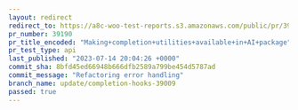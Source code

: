 ```yaml
---
layout: redirect
redirect_to: https://a8c-woo-test-reports.s3.amazonaws.com/public/pr/39190/api/index.html
pr_number: 39190
pr_title_encoded: "Making+completion+utilities+available+in+AI+package"
pr_test_type: api
last_published: "2023-07-14 20:04:26 +0000"
commit_sha: 8bfd45ed66948b666dfb2589a799be454d5787ad
commit_message: "Refactoring error handling"
branch_name: update/completion-hooks-39009
passed: true
---
```


